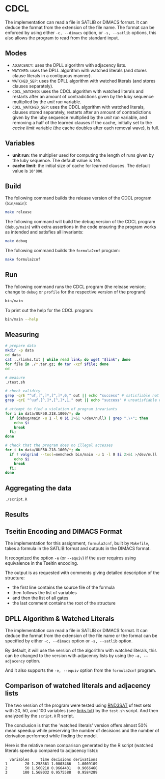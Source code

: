 # CDCL

The implementation can read a file in SATLIB or DIMACS format. It can deduce the format from the extension of the file name. The format can be enforced by using either `-c, --dimacs` option, or `-s, --satlib` options, this also allows the program to read from the standard input.

## Modes

- `ADJACENCY`: uses the DPLL algorithm with adjacency lists.
- `WATCHED`: uses the DPLL algorithm with watched literals (and stores clause literals in a contiguous manner).
- `WATCHED_SEP`: uses the DPLL algorithm with watched literals (and stores clauses separately).
- `CDCL_WATCHED`: uses the CDCL algorithm with watched literals and restarts after an amount of contradictions given by the luby sequence multiplied by the *unit run* variable.
- `CDCL_WATCHED_SEP`: uses the CDCL algorithm with watched literals, clauses stored separately, restarts after an amount of contradictions given by the luby sequence multiplied by the *unit run* variable, and removing a half of the learned clauses if the cache, initially set to the *cache limit* variable (the cache doubles after each removal wave), is full.

## Variables

- **unit run**: the multiplier used for computing the length of runs given by the luby sequence. The default value is `100`.
- **cache limit**: the initial size of cache for learned clauses. The default value is `10'000`.

## Build

The following command builds the release version of the CDCL program (`bin/main`):

```sh
make release
```

The following command will build the debug version of the CDCL program (`debug/main`) with extra assertions in the code ensuring the program works as intended and satisfies all invariants:

```sh
make debug
```

The following command builds the `formula2cnf` program:

```sh
make formula2cnf
```

## Run

The following command runs the CDCL program (the release version; change to `debug` or `profile` for the respective version of the program)

```sh
bin/main
```

To print out the help for the CDCL program:

```sh
bin/main --help
```

## Measuring

```sh
# prepare data
mkdir -p data
cd data
cat ../links.txt | while read link; do wget "$link"; done
for file in ./*.tar.gz; do tar -xzf $file; done
cd ..

# measure
./test.sh

# check validity
grep -qrE "^uf,[^,]*,[^,]*,0," out || echo "success" # satisfiable not identified as unsatisfiable
grep -qrE "^uuf,[^,]*,[^,]*,1," out || echo "success" # unsatisfiable not identified as satisfiable

# attempt to find a violation of program invariants
for i in data/UUF50.218.1000/*; do
  if (debug/main -u 1 -l 0 $i 2>&1 >/dev/null) | grep ".\+"; then
    echo $i
    break
  fi;
done

# check that the program does no illegal accesses
for i in data/UUF50.218.1000/*; do
  if ! valgrind --tool=memcheck bin/main -u 1 -l 0 $i 2>&1 >/dev/null | grep -q ": 0 errors"; then
    echo $i
    break
  fi;
done
```

## Aggregating the data

```sh
./script.R
```

## Results



## Tseitin Encoding and DIMACS Format

The implementation for this assignment, `formula2cnf`, built by `Makefile`, takes a formula in the SATLIB format and outputs in the DIMACS format.

It recognized the option `-e` (or `--equiv`) if the user requires using equivalence in the Tseitin encoding.

The output is as requested with comments giving detailed description of the structure:

- the first line contains the source file of the formula
- then follows the list of variables
- and then the list of all gates
- the last comment contains the root of the structure


## DPLL Algorithm &  Watched Literals

The implementation can read a file in SATLIB or DIMACS format. It can deduce the format from the extension of the file name or the format can be specified by either `-c, --dimacs` option or `-s, --satlib` option.

By default, it will use the version of the algorithm with watched literals, this can be changed to the version with adjacency lists by using the `-a, --adjacency` option.

And it also supports the `-e, --equiv` option from the `formula2cnf` program.

## Comparison of watched literals and adjacency lists

The two version of the program were tested using [RND3SAT](https://www.cs.ubc.ca/~hoos/SATLIB/Benchmarks/SAT/RND3SAT/descr.html) uf test sets with 20, 50, and 100 variables (see [links.txt](links.txt)) by the `test.sh` script. And then analyzed by the  `script.R` R script.

The conclusion is that the 'watched literals' version offers almost 50% mean speedup while preserving the number of decisions and the number of derivation performed while finding the model.

Here is the relative mean comparison generated by the R script (watched literals speedup compared to adjacency lists):

```
  variables     time decisions derivations
1        20 1.258361 1.0003466   1.0009109
2        50 1.560218 0.9664431   0.9666468
3       100 1.568032 0.9575588   0.9584289
```
